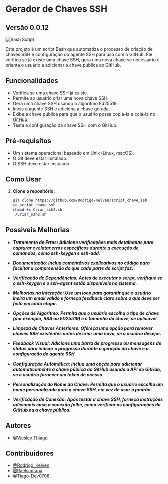 # Gerador de Chaves SSH

## Versão 0.0.12
![Bash Script](https://img.shields.io/badge/bash_script-%23121011.svg?style=for-the-badge&logo=gnu-bash&logoColor=white) 


Este projeto é um script Bash que automatiza o processo de criação de chaves SSH e configuração do agente SSH para uso com o GitHub. Ele verifica se já existe uma chave SSH, gera uma nova chave se necessário e orienta o usuário a adicionar a chave pública ao GitHub.

## Funcionalidades

- Verifica se uma chave SSH já existe.
- Permite ao usuário criar uma nova chave SSH.
- Gera uma chave SSH usando o algoritmo Ed25519.
- Inicia o agente SSH e adiciona a chave gerada.
- Exibe a chave pública para que o usuário possa copiá-la e colá-la no GitHub.
- Testa a configuração da chave SSH com o GitHub.

## Pré-requisitos

- Um sistema operacional baseado em Unix (Linux, macOS).
- O Git deve estar instalado.
- O SSH deve estar instalado.

## Como Usar

1. **Clone o repositório:**
   ```bash
   git clone https://github.com/Rodrigo-Kelven/script_chave_ssh
   cd script_chave_ssh
   chmod +x Criar_ssh2.sh
   ./Criar_ssh2.sh


## Possiveis Melhorias

- ***Tratamento de Erros: Adicione verificações mais detalhadas para capturar e relatar erros específicos durante a execução de comandos, como ssh-keygen e ssh-add.***

- ***Documentação: Inclua comentários explicativos no código para facilitar a compreensão do que cada parte do script faz.***

- ***Verificação de Dependências: Antes de executar o script, verifique se o ssh-keygen e o ssh-agent estão disponíveis no sistema.***

- ***Melhorias na Interação: Use um loop para garantir que o usuário insira um email válido e forneça feedback claro sobre o que deve ser feito em cada etapa.***

- ***Opções de Algoritmo: Permita que o usuário escolha o tipo de chave (por exemplo, RSA ou ED25519) e o tamanho da chave, se aplicável.***

- ***Limpeza de Chaves Anteriores: Ofereça uma opção para remover chaves SSH existentes antes de criar uma nova, se o usuário desejar.***

- ***Feedback Visual: Adicione uma barra de progresso ou mensagens de status para indicar o progresso durante a geração da chave e a configuração do agente SSH.***

- ***Configuração Automática: Inclua uma opção para adicionar automaticamente a chave pública ao GitHub usando a API do GitHub, se o usuário fornecer um token de acesso.***

- ***Personalização do Nome da Chave: Permita que o usuário escolha um nome personalizado para a chave SSH, em vez de usar o padrão.***

- ***Verificação de Conexão: Após testar a chave SSH, forneça instruções adicionais caso a conexão falhe, como verificar as configurações do GitHub ou a chave pública.***



## Autores
- [@Wesley Thiago](https://github.com/Wesley0071)

## Contribuidores
- [@Rodrigo_Kelven](https://github.com/Rodrigo-Kelven)
- [@Raelsantana](https://github.com/Raelsantana)
- [@Tiago-Dev0708](https://github.com/Tiago-Dev0708)

